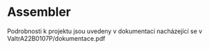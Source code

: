# Assembler
Podrobnosti k projektu jsou uvedeny v dokumentaci nacházející se v ValtrA22B0107P/dokumentace.pdf
